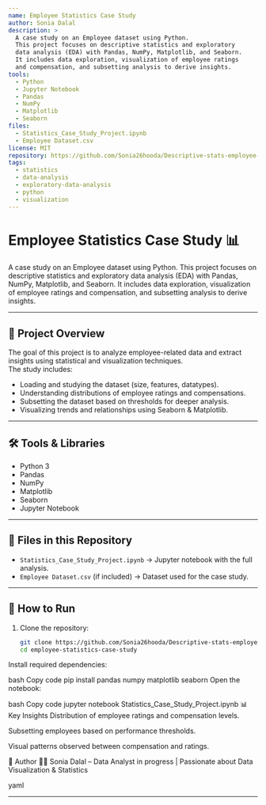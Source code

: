 ```yaml
---
name: Employee Statistics Case Study
author: Sonia Dalal
description: >
  A case study on an Employee dataset using Python. 
  This project focuses on descriptive statistics and exploratory 
  data analysis (EDA) with Pandas, NumPy, Matplotlib, and Seaborn. 
  It includes data exploration, visualization of employee ratings 
  and compensation, and subsetting analysis to derive insights.
tools:
  - Python
  - Jupyter Notebook
  - Pandas
  - NumPy
  - Matplotlib
  - Seaborn
files:
  - Statistics_Case_Study_Project.ipynb
  - Employee Dataset.csv
license: MIT
repository: https://github.com/Sonia26hooda/Descriptive-stats-employee-analysis/
tags:
  - statistics
  - data-analysis
  - exploratory-data-analysis
  - python
  - visualization
---
```


# Employee Statistics Case Study 📊

A case study on an Employee dataset using Python. This project focuses on descriptive statistics and exploratory data analysis (EDA) with Pandas, NumPy, Matplotlib, and Seaborn. It includes data exploration, visualization of employee ratings and compensation, and subsetting analysis to derive insights. 

---

## 📌 Project Overview
The goal of this project is to analyze employee-related data and extract insights using statistical and visualization techniques.  
The study includes:
- Loading and studying the dataset (size, features, datatypes).
- Understanding distributions of employee ratings and compensations.
- Subsetting the dataset based on thresholds for deeper analysis.
- Visualizing trends and relationships using Seaborn & Matplotlib.

---

## 🛠️ Tools & Libraries
- Python 3
- Pandas
- NumPy
- Matplotlib
- Seaborn
- Jupyter Notebook

---

## 📂 Files in this Repository
- `Statistics_Case_Study_Project.ipynb` → Jupyter notebook with the full analysis.
- `Employee Dataset.csv` (if included) → Dataset used for the case study.

---

## 🚀 How to Run
1. Clone the repository:
   ```bash
   git clone https://github.com/Sonia26hooda/Descriptive-stats-employee-analysis
   cd employee-statistics-case-study
Install required dependencies:

bash
Copy code
pip install pandas numpy matplotlib seaborn
Open the notebook:

bash
Copy code
jupyter notebook Statistics_Case_Study_Project.ipynb
📊 Key Insights
Distribution of employee ratings and compensation levels.

Subsetting employees based on performance thresholds.

Visual patterns observed between compensation and ratings.

📌 Author
👩‍💻 Sonia Dalal – Data Analyst in progress | Passionate about Data Visualization & Statistics

yaml

---
